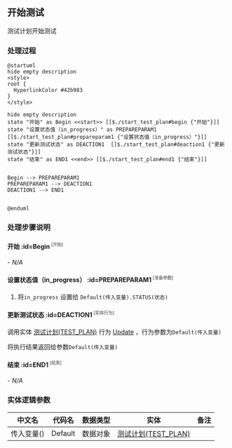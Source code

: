 ## 开始测试 <!-- {docsify-ignore-all} -->

   测试计划开始测试

### 处理过程

```plantuml
@startuml
hide empty description
<style>
root {
  HyperlinkColor #42b983
}
</style>

hide empty description
state "开始" as Begin <<start>> [[$./start_test_plan#begin {"开始"}]]
state "设置状态值（in_progress）" as PREPAREPARAM1  [[$./start_test_plan#prepareparam1 {"设置状态值（in_progress）"}]]
state "更新测试状态" as DEACTION1  [[$./start_test_plan#deaction1 {"更新测试状态"}]]
state "结束" as END1 <<end>> [[$./start_test_plan#end1 {"结束"}]]


Begin --> PREPAREPARAM1
PREPAREPARAM1 --> DEACTION1
DEACTION1 --> END1


@enduml
```


### 处理步骤说明

#### 开始 :id=Begin<sup class="footnote-symbol"> <font color=gray size=1>[开始]</font></sup>



*- N/A*
#### 设置状态值（in_progress） :id=PREPAREPARAM1<sup class="footnote-symbol"> <font color=gray size=1>[准备参数]</font></sup>



1. 将`in_progress` 设置给  `Default(传入变量).STATUS(状态)`

#### 更新测试状态 :id=DEACTION1<sup class="footnote-symbol"> <font color=gray size=1>[实体行为]</font></sup>



调用实体 [测试计划(TEST_PLAN)](module/TestMgmt/test_plan.md) 行为 [Update](module/TestMgmt/test_plan#行为) ，行为参数为`Default(传入变量)`

将执行结果返回给参数`Default(传入变量)`

#### 结束 :id=END1<sup class="footnote-symbol"> <font color=gray size=1>[结束]</font></sup>



*- N/A*



### 实体逻辑参数

|    中文名   |    代码名    |  数据类型    |  实体   |备注 |
| --------| --------| -------- | -------- | --------   |
|传入变量(<i class="fa fa-check"/></i>)|Default|数据对象|[测试计划(TEST_PLAN)](module/TestMgmt/test_plan.md)||
